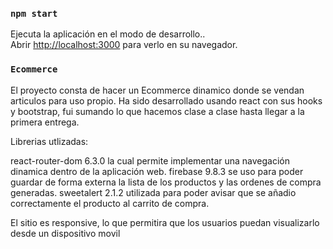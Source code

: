 ### `npm start`

Ejecuta la aplicación en el modo de desarrollo..\
Abrir [http://localhost:3000](http://localhost:3000) para verlo en su navegador.

### `Ecommerce`

El proyecto consta de hacer un Ecommerce dinamico donde se vendan articulos 
para uso propio. Ha sido desarrollado usando react con sus hooks y bootstrap, fui sumando lo que hacemos clase a clase hasta llegar a la primera entrega.

Librerias utlizadas:

react-router-dom 6.3.0 la cual permite implementar una navegación dinamica dentro de la aplicación web.
firebase 9.8.3 se uso para poder guardar de forma externa la lista de los productos y las ordenes de compra generadas.
sweetalert 2.1.2 utilizada para poder avisar que se añadio correctamente el producto al carrito de compra.

El sitio es responsive, lo que permitira que los usuarios puedan visualizarlo desde un dispositivo movil


